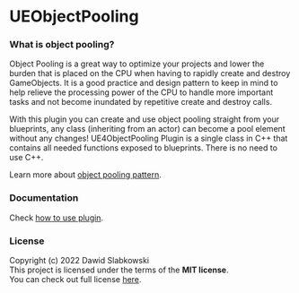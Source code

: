 # UEObjectPooling

### What is object pooling?

Object Pooling is a great way to optimize your projects and lower the burden that is placed on the CPU when having to rapidly create and destroy GameObjects. It is a good practice and design pattern to keep in mind to help relieve the processing power of the CPU to handle more important tasks and not become inundated by repetitive create and destroy calls. 


With this plugin you can create and use object pooling straight from your blueprints, any class (inheriting from an actor) can become a pool element without any changes!
UE4ObjectPooling Plugin is a single class in C++ that contains all needed functions exposed to blueprints. There is no need to use C++.

Learn more about [object pooling pattern](https://gameprogrammingpatterns.com/object-pool.html).

### Documentation

Check [how to use plugin](https://github.com/dslabkowski/UE4ObjectPooling/wiki/Documentation).

### License

Copyright (c) 2022 Dawid Slabkowski  
This project is licensed under the terms of the **MIT license**.  
You can check out full license [here](https://github.com/dslabkowski/UE4ObjectPooling/blob/main/LICENSE).
